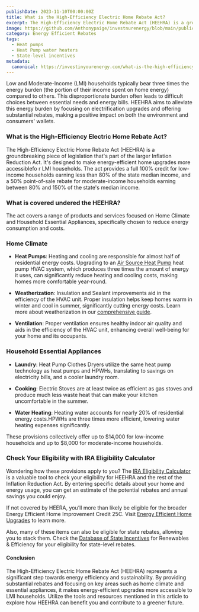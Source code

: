 ```yaml
---
publishDate: 2023-11-10T00:00:00Z
title: What is the High-Efficiency Electric Home Rebate Act?
excerpt: The High-Efficiency Electric Home Rebate Act (HEEHRA) is a groundbreaking piece of legislation that's part of the larger Inflation Reduction Act. It's designed to make energy-efficient home upgrades more accessible for LMI households.
image: https://github.com/Anthonypaige/investnurenergy/blob/main/public/images/cover-art/EER-1-cover-art.png?raw=true
category: Energy Efficient Rebates
tags:
  - Heat pumps
  - Heat Pump water heaters
  - State-level incentives
metadata:
  canonical: https://investinyourenergy.com/what-is-the-high-efficiency-electric-home-rebate-act
---
```


Low and Moderate-Income (LMI) households typically bear three times the energy burden (the portion of their income spent on home energy) compared to others. This disproportionate burden often leads to difficult choices between essential needs and energy bills. HEEHRA aims to alleviate this energy burden by focusing on electrification upgrades and offering substantial rebates, making a positive impact on both the environment and consumers' wallets.

### **What is the High-Efficiency Electric Home Rebate Act?**

The High-Efficiency Electric Home Rebate Act (HEEHRA) is a groundbreaking piece of legislation that's part of the larger Inflation Reduction Act. It's designed to make energy-efficient home upgrades more accessiblefo r LMI households. The act provides a full 100% credit for low-income households earning less than 80% of the state median income, and a 50% point-of-sale rebate for moderate-income households earning between 80% and 150% of the state's median income.

### **What is covered undered the HEEHRA?**

The act covers a range of products and services focused on Home Climate and Household Essential Appliances, specifically chosen to reduce energy consumption and costs.

### **Home Climate**

- **Heat Pumps**: Heating and cooling are responsible for almost half of residential energy costs. Upgrading to an [Air Source Heat Pump](/energy-efficient/air-source-heat-pumps) heat pump HVAC system, which produces three times the amount of energy it uses, can significantly reduce heating and cooling costs, making homes more comfortable year-round.

- **Weatherization**: Insulation and Sealant improvements aid in the efficiency of the HVAC unit. Proper insulation helps keep homes warm in winter and cool in summer, significantly cutting energy costs. Learn more about weatherization in our [comprehensive guide](/comprehensive-guide-to-weatherization).

- **Ventilation**: Proper ventilation ensures healthy indoor air quality and aids in the efficiency of the HVAC unit, enhancing overall well-being for your home and its occupants.

### **Household Essential Appliances**

- **Laundry**: Heat Pump Clothes Dryers utilize the same heat pump technology as heat pumps and HPWHs, translating to savings on electricity bills, and a cooler laundry room.

- **Cooking**: Electric Stoves are at least twice as efficient as gas stoves and produce much less waste heat that can make your kitchen uncomfortable in the summer.

- **Water Heating**: Heating water accounts for nearly 20% of residential energy costs.HPWHs are three times more efficient, lowering water heating expenses significantly.

These provisions collectively offer up to $14,000 for low-income households and up to $8,000 for moderate-income households.

### **Check Your Eligibility with IRA Eligibility Calculator**

Wondering how these provisions apply to you? The [IRA Eligibility Calculator](https://investinyourenergy.com) is a valuable tool to check your eligibility for HEEHRA and the rest of the Inflation Reduction Act. By entering specific details about your home and energy usage, you can get an estimate of the potential rebates and annual savings you could enjoy.

If not covered by HEERA, you’ll more than likely be eligible for the broader Energy Efficient Home Improvement Credit 25C. Visit [Energy Efficient Home Upgrades](/energy-efficient/energy-efficient-home-upgrades) to learn more.

Also, many of these items can also be eligible for state rebates, allowing you to stack them. Check the [Database of State Incentives](https://www.dsireusa.org/) for Renewables & Efficiency for your eligibility for state-level rebates.

#### **Conclusion**

The High-Efficiency Electric Home Rebate Act (HEEHRA) represents a significant step towards energy efficiency and sustainability. By providing substantial rebates and focusing on key areas such as home climate and essential appliances, it makes energy-efficient upgrades more accessible to LMI households. Utilize the tools and resources mentioned in this article to explore how HEEHRA can benefit you and contribute to a greener future.

